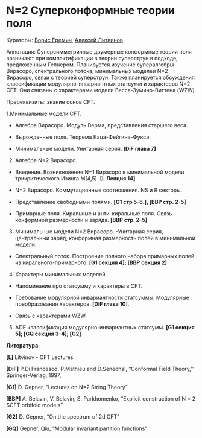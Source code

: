 # N=2 Суперконформные теории поля

Кураторы: [Борис Еремин](mailto:eremin.ba@phystech.edu), [Алексей Литвинов](mailto:litvinov@itp.ac.ru)

Аннотация: Суперсимметричные двумерные конформные теории поля возникают при
компактификации в теории суперструн в подходе, предложенным Гепнером.
Планируется изучение супералгебры Вирасоро, спектрального потока, минимальных
моделей N=2 Вирасоро, связи с теорией суперструн. Также планируется обсуждения
классификации модулярно-инвариантных статсумм и характеров N=2 CFT. Они
связаны с характерами модели Весса-Зумино-Виттена (WZW).

Пререквизиты: знание основ CFT.

1.Минимальные модели CFT.

  - Алгебра Вирасоро. Модуль Верма, представления старшего веса.
  
  - Вырожденные поля. Теорема Каца-Фейгина-Фукса.
  
  - Минимальные модели. Унитарная серия. **[DiF глава 7]**

2. Алгебра N=2 Вирасоро.
  
  - Введение. Возникновение N=1 Вирасоро в минимальной модели трикритического Изинга M(4,5). **[L Лекция 14]**.
  
  - N=2 Вирасоро. Коммутационные соотношения. NS и R секторы.

  - Представление свободными полями. **[G1 стр 5-8.], [BBP стр. 2-5]**

  - Примарные поля. Киральные и анти-киральные поля. Связь конформной размерности и заряда. **[BBP стр. 2-5]**

3. Минимальные модели N=2 Вирасоро.
  -Унитарная серия, центральный заряд, конформная размерность полей в минимальной модели.
  
  - Спектральный поток. Построение полного набора примарных полей из кирального-примарного. **[G1 секция 4]; [BBP секция 2]**

4. Характеры минимальных моделей.
  
  - Напоминание про статсумму и характеры в CFT.

  - Требование модулярной инвариантности статсуммы. Модулярные преобразования характеров. **[DiF глава 10]**.
  
  - Связь с характерами WZW.

5. ADE классификация модулярно-инвариантных статсумм. **[G1 секция 5]; [GQ
секция 3-4]; [G2]**

**Литература**

**[L]** Litvinov - CFT Lectures

**[DiF]** P.Di Francesco, P.Mathieu and D.Senechal, “Conformal Field Theory,''
Springer-Verlag, 1997,

**[G1]** D. Gepner, “Lectures on N=2 String Theory”

**[BBP]** A. Belavin, V. Belavin, S. Parkhomenko, “Explicit construction of N = 2 SCFT
orbifold models”

**[G2]** D. Gepner, “On the spectrum of 2d CFT”

**[GQ]** Gepner, Qiu, “Modular invariant partition functions”

